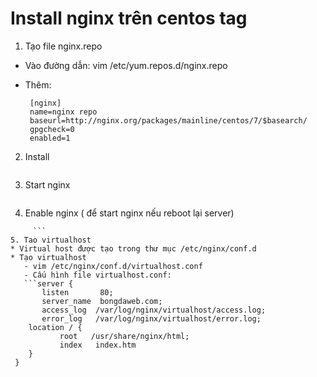 # Install nginx trên centos tag
1. Tạo file nginx.repo
* Vào đường dẫn: vim /etc/yum.repos.d/nginx.repo
* Thêm:
    
       [nginx]
       name=nginx repo
       baseurl=http://nginx.org/packages/mainline/centos/7/$basearch/
       gpgcheck=0
       enabled=1
        
2. Install
```yum install nginx
   ```
3. Start nginx
```systemctl start nginx
   ```
4. Enable nginx ( để start nginx nếu reboot lại server)
```systemctl enable nginx
     ```
5. Tao virtualhost
* Virtual host được tạo trong thư mục /etc/nginx/conf.d
* Tạo virtualhost 
   - vim /etc/nginx/conf.d/virtualhost.conf
   - Cấu hình file virtualhost.conf:     
   ```server {
       listen       80;
       server_name  bongdaweb.com;
       access_log  /var/log/nginx/virtualhost/access.log;
       error_log   /var/log/nginx/virtualhost/error.log;
    location / {
           root   /usr/share/nginx/html;
           index   index.htm
    }
 }
```
